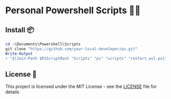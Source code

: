 # Personal Powershell Scripts 🤫🦾

## Install 📦

```powershell
cd ~\Documents\Powershell\Scripts
git clone "https://github.com/your-local-developer/ps.git"
Write-Output '
∙ "$(Join-Path $PSScriptRoot "Scripts" "ps" "scripts" "restart_wsl.ps1")"' >> $PROFIL
```

## License 📜

This project is licensed under the MIT License - see the [LICENSE](LICENSE) file for details
